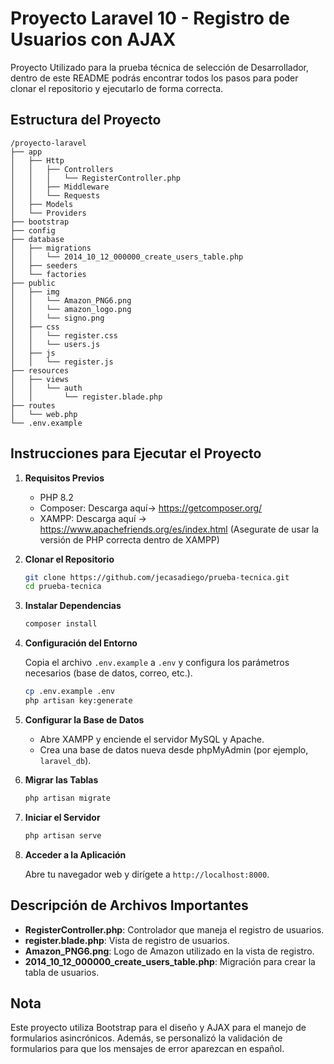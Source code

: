 
# Proyecto Laravel 10 - Registro de Usuarios con AJAX 

Proyecto Utilizado para la prueba técnica de selección de Desarrollador, dentro de este README podrás encontrar todos los pasos para poder clonar el repositorio y ejecutarlo de forma correcta.

## Estructura del Proyecto

```
/proyecto-laravel
├── app
│   ├── Http
│   │   ├── Controllers
│   │   │   └── RegisterController.php
│   │   ├── Middleware
│   │   └── Requests
│   ├── Models
│   └── Providers
├── bootstrap
├── config
├── database
│   ├── migrations
│   │   └── 2014_10_12_000000_create_users_table.php
│   ├── seeders
│   └── factories
├── public
│   ├── img
│   │   └── Amazon_PNG6.png
│   │   └── amazon_logo.png
│   │   └── signo.png
│   ├── css
│   │   └── register.css
│   │   └── users.js
│   ├── js
│   │   └── register.js
├── resources
│   ├── views
│   │   └── auth
│   │       └── register.blade.php
├── routes
│   └── web.php
└── .env.example
```

## Instrucciones para Ejecutar el Proyecto

1. **Requisitos Previos**
   - PHP 8.2
   - Composer: Descarga aquí-> https://getcomposer.org/
   - XAMPP: Descarga aquí -> https://www.apachefriends.org/es/index.html (Asegurate de usar la versión de PHP correcta dentro de XAMPP)

2. **Clonar el Repositorio**

   ```bash
   git clone https://github.com/jecasadiego/prueba-tecnica.git
   cd prueba-tecnica
   ```

3. **Instalar Dependencias**

   ```bash
   composer install
   ```

4. **Configuración del Entorno**

   Copia el archivo `.env.example` a `.env` y configura los parámetros necesarios (base de datos, correo, etc.).

   ```bash
   cp .env.example .env
   php artisan key:generate
   ```

5. **Configurar la Base de Datos**

   - Abre XAMPP y enciende el servidor MySQL y Apache.
   - Crea una base de datos nueva desde phpMyAdmin (por ejemplo, `laravel_db`).

6. **Migrar las Tablas**

   ```bash
   php artisan migrate
   ```

7. **Iniciar el Servidor**

   ```bash
   php artisan serve
   ```

8. **Acceder a la Aplicación**

   Abre tu navegador web y dirígete a `http://localhost:8000`.

## Descripción de Archivos Importantes

- **RegisterController.php**: Controlador que maneja el registro de usuarios.
- **register.blade.php**: Vista de registro de usuarios.
- **Amazon_PNG6.png**: Logo de Amazon utilizado en la vista de registro.
- **2014_10_12_000000_create_users_table.php**: Migración para crear la tabla de usuarios.

## Nota

Este proyecto utiliza Bootstrap para el diseño y AJAX para el manejo de formularios asincrónicos. Además, se personalizó la validación de formularios para que los mensajes de error aparezcan en español.
